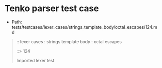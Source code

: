 # Tenko parser test case

- Path: tests/testcases/lexer_cases/strings_template_body/octal_escapes/124.md

> :: lexer cases : strings template body : octal escapes
>
> ::> 124
>
> Imported lexer test
>
> <template body> ZeroToThreeOctalDigit OctalDigit OctalDigit (eol/eof)

## FAIL

## Input

`````js
`${"-->"}\302
`````

## Output

_Note: the whole output block is auto-generated. Manual changes will be overwritten!_

Below follow outputs in four parsing modes: sloppy mode, strict mode script goal, module goal, web compat mode (always sloppy).

Note that the output parts are auto-generated by the test runner to reflect actual result.

### Sloppy mode

Parsed with script goal and as if the code did not start with strict mode header.

`````
throws: Lexer error!
    Illegal legacy octal escape in template, where octal escapes are never allowed

`${"-->"}\302
        ^^^^^------- error
`````

### Strict mode

Parsed with script goal but as if it was starting with `"use strict"` at the top.

_Output same as sloppy mode._

### Module goal

Parsed with the module goal.

_Output same as sloppy mode._

### Web compat mode

Parsed in sloppy script mode but with the web compat flag enabled.

_Output same as sloppy mode._
